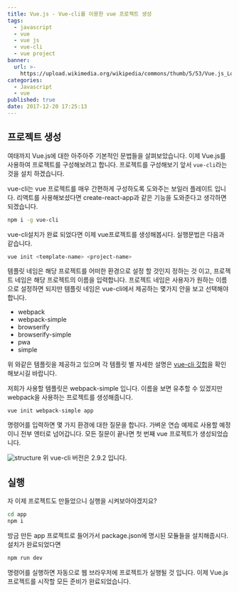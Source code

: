 ```yaml
---
title: Vue.js - Vue-cli를 이용한 vue 프로젝트 생성
tags:
  - javascript
  - vue
  - vue js
  - vue-cli
  - vue project
banner:
  url: >-
    https://upload.wikimedia.org/wikipedia/commons/thumb/5/53/Vue.js_Logo.svg/480px-Vue.js_Logo.svg.png?uselang=ko
categories:
  - Javascript
  - vue
published: true
date: 2017-12-20 17:25:13
---
```

## 프로젝트 생성

여태까지 Vue.js에 대한 아주아주 기본적인 문법들을 살펴보았습니다. 이제 Vue.js를 사용하여 프로젝트를 구성해보려고 합니다.
프로젝트를 구성해보기 앞서 `vue-cli`라는 것을 설치 하겠습니다.

vue-cli는 vue 프로젝트를 매우 간편하게 구성하도록 도와주는 보일러 플레이트 입니다. 리액트를 사용해보셨다면 create-react-app과 같은 기능을 도와준다고 생각하면 되겠습니다.

```bash
npm i -g vue-cli
```

vue-cli설치가 완료 되었다면 이제 vue프로젝트를 생성해봅시다.
실행문법은 다음과 같습니다.
```bash
vue init <template-name> <project-name>
```

템플릿 네임은 해당 프로젝트를 어떠한 환경으로 설정 할 것인지 정하는 것 이고, 프로젝트 네임은 해당 프로젝트의 이름을 입력합니다.
프로젝트 네임은 사용자가 원하는 이름으로 설정하면 되지만 템플릿 네임은 vue-cli에서 제공하는 몇가지 안을 보고 선택해야 합니다.

- webpack
- webpack-simple
- browserify
- browserify-simple
- pwa
- simple

위 와같은 템플릿을 제공하고 있으며 각 템플릿 별 자세한 설명은 [vue-cli 깃헙](https://github.com/vuejs/vue-cli)을 확인해보시길 바랍니다.

저희가 사용할 템플릿은 webpack-simple 입니다. 이름을 보면 유추할 수 있겠지만 webpack을 사용하는 프로젝트를 생성해줍니다.

```
vue init webpack-simple app
```

명령어를 입력하면 몇 가지 환경에 대한 질문을 합니다. 가벼운 연습 예제로 사용할 예정이니 전부 엔터로 넘어갑니다.
모든 질문이 끝나면 첫 번째 vue 프로젝트가 생성되었습니다.

![structure](https://user-images.githubusercontent.com/14171723/34198787-f6cbc400-e5ae-11e7-9d3a-0998b79b02c6.png)
위 vue-cli 버전은 2.9.2 입니다.


## 실행

자 이제 프로젝트도 만들었으니 실행을 시켜보아야겠지요?

```bash
cd app
npm i
```
방금 만든 app 프로젝트로 들어가서 package.json에 명시된 모듈들을 설치해줍시다.
설치가 완료되었다면

```bash
npm run dev
```
명령어를 실행하면 자동으로 웹 브라우저에 프로젝트가 실행될 것 입니다.
이제 Vue.js 프로젝트를 시작할 모든 준비가 완료되었습니다.
